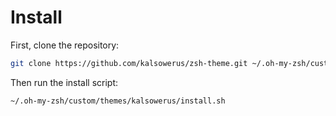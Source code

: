 # Install

First, clone the repository:

```zsh
git clone https://github.com/kalsowerus/zsh-theme.git ~/.oh-my-zsh/custom/themes/kalsowerus
```

Then run the install script:

```zsh
~/.oh-my-zsh/custom/themes/kalsowerus/install.sh
```

